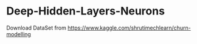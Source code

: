 # Deep-Hidden-Layers-Neurons

Download DataSet from https://www.kaggle.com/shrutimechlearn/churn-modelling
